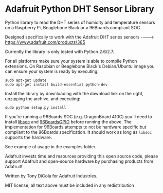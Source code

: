 Adafruit Python DHT Sensor Library
==================================

Python library to read the DHT series of humidity and temperature sensors on a Raspberry Pi, Beaglebone Black or a 96Boards compliant SOC.

Designed specifically to work with the Adafruit DHT series sensors ----> https://www.adafruit.com/products/385

Currently the library is only tested with Python 2.6/2.7.

For all platforms make sure your system is able to compile Python extensions.  On Raspbian or Beaglebone Black's Debian/Ubuntu image you can ensure your system is ready by executing:

````
sudo apt-get update
sudo apt-get install build-essential python-dev
````

Install the library by downloading with the download link on the right, unzipping the archive, and executing:

````
sudo python setup.py install
````

If you're running a 96Boards SOC (e.g. DragonBoard 410C) you'll need to install [libsoc][libsoc] and [96BoardsGPIO][96BoardsGPIO] before running the above. The implementation for 96Boards attempts to not be hardware specific but compliant to the 96Boards specification. It should work as long as `libsoc` supports the hardware.

See example of usage in the examples folder.

Adafruit invests time and resources providing this open source code, please support Adafruit and open-source hardware by purchasing products from Adafruit!

Written by Tony DiCola for Adafruit Industries.

MIT license, all text above must be included in any redistribution

[libsoc]: https://github.com/jackmitch/libsoc
[96BoardsGPIO]: https://github.com/96boards/96BoardsGPIO